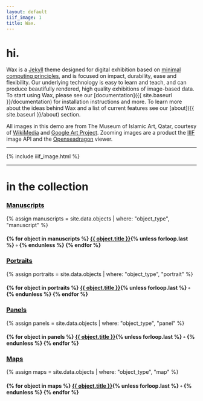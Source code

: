 ```yaml
---
layout: default
iiif_image: 1
title: Wax.
---
```


# hi.

Wax is a [Jekyll](http://jekyllrb.com) theme designed for digital exhibition based on [minimal computing principles](http://go-dh.github.io/mincomp/), and is focused on impact, durability, ease and flexibility. Our underlying technology is easy to learn and teach, and can produce beautifully rendered, high quality exhibitions of image-based data. To start using Wax, please see our [documentation]({{ site.baseurl }}/documentation) for installation instructions and more. To learn more about the ideas behind Wax and a list of current features see our [about]({{ site.baseurl }}/about) section.

All images in this demo are from The Museum of Islamic Art, Qatar, courtesy of [WikiMedia](https://commons.wikimedia.org/wiki/Category:Google_Art_Project_works_in_The_Museum_of_Islamic_Art,_Qatar) and [Google Art Project](https://www.google.com/culturalinstitute/about/artproject/). Zooming images are a product the [IIIF](http://iiif.io/) image API and the [Openseadragon](https://openseadragon.github.io/) viewer.


<hr>

{% include iiif_image.html %}

<hr>


# in the collection

<h3><a href="{{ site.baseurl }}/manuscripts" style="color:black">Manuscripts</a></h3>
{% assign manuscripts = site.data.objects | where: "object_type", "manuscript" %}
<h4>
  {% for object in manuscripts %}
  <a href="{{ site.baseurl }}/objects/{{ object.id }}">{{ object.title }}</a>{% unless forloop.last %} &#9702; {% endunless %}
  {% endfor %}
</h4>

<h3><a href="{{ site.baseurl }}/portraits" style="color:black">Portraits</a></h3>
{% assign portraits = site.data.objects | where: "object_type", "portrait" %}
<h4>
  {% for object in portraits %}
  <a href="{{ site.baseurl }}/objects/{{ object.id }}">{{ object.title }}</a>{% unless forloop.last %} &#9702; {% endunless %}
  {% endfor %}
</h4>

<h3><a href="{{ site.baseurl }}/panels" style="color:black">Panels</a></h3>
{% assign panels = site.data.objects | where: "object_type", "panel" %}
<h4>
  {% for object in panels %}
  <a href="{{ site.baseurl }}/objects/{{ object.id }}">{{ object.title }}</a>{% unless forloop.last %} &#9702; {% endunless %}
  {% endfor %}
</h4>

<h3><a href="{{ site.baseurl }}/objects/4" style="color:black">Maps</a></h3>
{% assign maps = site.data.objects | where: "object_type", "map" %}
<h4>
  {% for object in maps %}
  <a href="{{ site.baseurl }}/objects/{{ object.id }}">{{ object.title }}</a>{% unless forloop.last %} &#9702; {% endunless %}
  {% endfor %}
</h4>
